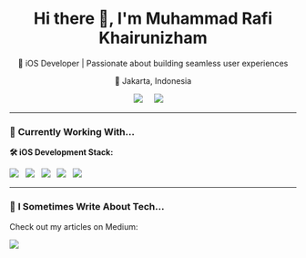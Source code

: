 <h1 align='center'> Hi there 👋, I'm Muhammad Rafi Khairunizham </h1>

<p align='center'>
  🚀 iOS Developer | Passionate about building seamless user experiences  
</p>

<p align='center'>
  📍 Jakarta, Indonesia  
</p>

<p align='center'>
  <a href="https://www.linkedin.com/in/muhammad-rafi-khairunizham/"><img src="https://img.shields.io/badge/linkedin-%230077B5.svg?&style=for-the-badge&logo=linkedin&logoColor=white" /></a>&nbsp;&nbsp;&nbsp;&nbsp;
  <a href="mailto:rafi.khairunizham@gmail.com?subject=Hello%20Rafi!"><img src="https://img.shields.io/badge/gmail-%23D14836.svg?&style=for-the-badge&logo=gmail&logoColor=white" /></a>&nbsp;&nbsp;&nbsp;&nbsp;
</p>

<hr>

### 🔭 **Currently Working With...**

**🛠 iOS Development Stack:**
<p>
  <img src="https://img.shields.io/badge/Swift-F05138?style=for-the-badge&logo=swift&logoColor=white" />&nbsp;&nbsp;
  <img src="https://img.shields.io/badge/UIKit-2396F3?style=for-the-badge&logo=swift&logoColor=white" />&nbsp;&nbsp;
  <img src="https://img.shields.io/badge/SwiftUI-007AFF?style=for-the-badge&logo=swift&logoColor=white" />&nbsp;&nbsp;
  <img src="https://img.shields.io/badge/Xcode-1575F9?style=for-the-badge&logo=xcode&logoColor=white" />&nbsp;&nbsp;
  <img src="https://img.shields.io/badge/Supabase-3ECF8E?style=for-the-badge&logo=supabase&logoColor=white" />&nbsp;&nbsp;
</p>

<hr>

### 💬 **I Sometimes Write About Tech...**  
Check out my articles on Medium:  
<p align='left'>
  <a href="https://medium.com/@rafi.khairunizham"><img src="https://img.shields.io/badge/medium-%2312100E.svg?&style=for-the-badge&logo=medium&logoColor=white" /></a>
</p>
